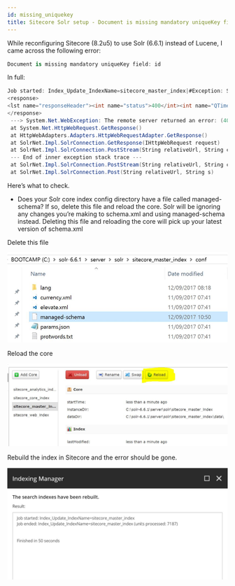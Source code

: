 ```yaml
---
id: missing_uniquekey
title: Sitecore Solr setup - Document is missing mandatory uniqueKey field id
---
```


While reconfiguring Sitecore (8.2u5) to use Solr (6.6.1) instead of Lucene, I came across the following error:

```csharp
Document is missing mandatory uniqueKey field: id
```

In full:

```csharp
Job started: Index_Update_IndexName=sitecore_master_index|#Exception: System.Reflection.TargetInvocationException: Exception has been thrown by the target of an invocation. ---> SolrNet.Exceptions.SolrConnectionException: <?xml version="1.0" encoding="UTF-8"?>
<response>
<lst name="responseHeader"><int name="status">400</int><int name="QTime">1</int></lst><lst name="error"><lst name="metadata"><str name="error-class">org.apache.solr.common.SolrException</str><str name="root-error-class">org.apache.solr.common.SolrException</str></lst><str name="msg">Document is missing mandatory uniqueKey field: id</str><int name="code">400</int></lst>
</response>
 ---> System.Net.WebException: The remote server returned an error: (400) Bad Request.
 at System.Net.HttpWebRequest.GetResponse()
 at HttpWebAdapters.Adapters.HttpWebRequestAdapter.GetResponse()
 at SolrNet.Impl.SolrConnection.GetResponse(IHttpWebRequest request)
 at SolrNet.Impl.SolrConnection.PostStream(String relativeUrl, String contentType, Stream content, IEnumerable`1 parameters)
 --- End of inner exception stack trace ---
 at SolrNet.Impl.SolrConnection.PostStream(String relativeUrl, String contentType, Stream content, IEnumerable`1 parameters)
 at SolrNet.Impl.SolrConnection.Post(String relativeUrl, String s)
```

Here’s what to check.

- Does your Solr core index config directory have a file called managed-schema? If so, delete this file and reload the core. Solr will be ignoring any changes you’re making to schema.xml and using managed-schema instead. Deleting this file and reloading the core will pick up your latest version of schema.xml
 

Delete this file

![img](../static/img/2018/2018_solr_error_1.jpg)

Reload the core

![img](../static/img/2018/2018_solr_error_2.jpg)

Rebuild the index in Sitecore and the error should be gone. 

![img](../static/img/2018/2018_solr_error_3.jpg)